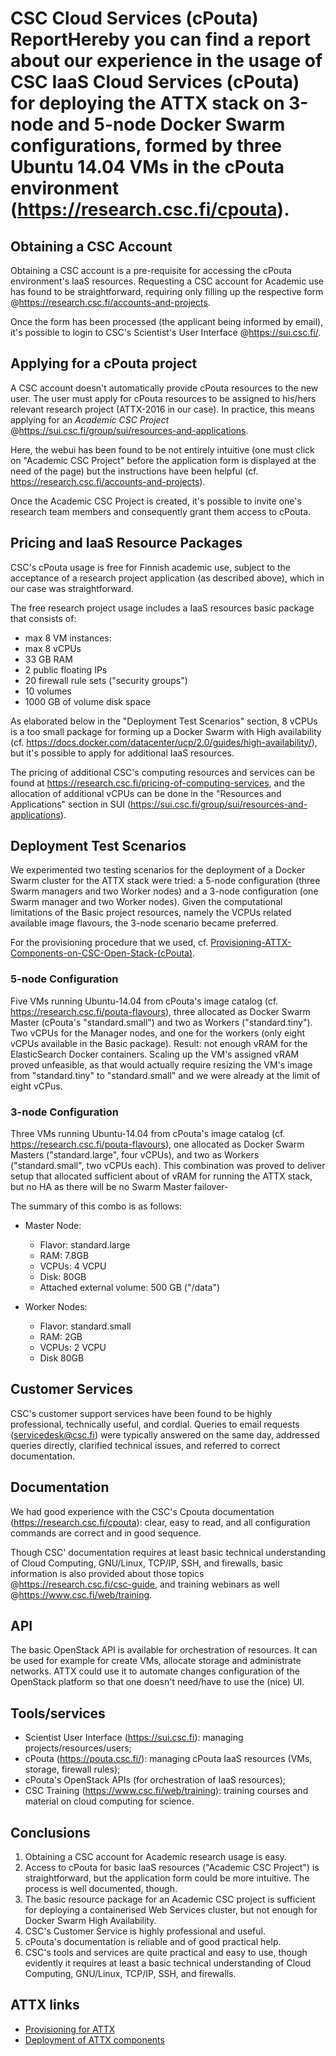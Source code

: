 # CSC Cloud Services (cPouta) ReportHereby you can find a report about our experience in the usage of CSC IaaS Cloud Services (cPouta) for deploying the ATTX stack on 3-node and 5-node Docker Swarm configurations, formed by three Ubuntu 14.04 VMs in the cPouta environment (https://research.csc.fi/cpouta).

## Obtaining a CSC Account
Obtaining a CSC account is a pre-requisite for accessing the cPouta environment's IaaS resources. Requesting a CSC account for Academic use has found to be straightforward, requiring only filling up the respective form @https://research.csc.fi/accounts-and-projects.

Once the form has been processed (the applicant being informed by email), it's possible to login to CSC's Scientist's User Interface @https://sui.csc.fi/.

## Applying for a cPouta project
A CSC account doesn't automatically provide cPouta resources to the new user. The user must apply for cPouta resources to be assigned to his/hers relevant research project (ATTX-2016 in our case). In practice, this means applying for an _Academic CSC Project_ @https://sui.csc.fi/group/sui/resources-and-applications.

Here, the webui has been found to be not entirely intuitive (one must click on "Academic CSC Project" before the application form is displayed at the need of the page) but the instructions have been helpful (cf. https://research.csc.fi/accounts-and-projects).

Once the Academic CSC Project is created, it's possible to invite one's research team members and consequently grant them access to cPouta.

## Pricing and IaaS Resource Packages
CSC's cPouta usage is free for Finnish academic use, subject to the acceptance of a research project application (as described above), which in our case was straightforward.

The free research project usage includes a IaaS resources basic package that consists of:
* max 8 VM instances:
* max 8 vCPUs
* 33 GB RAM
* 2 public floating IPs
* 20 firewall rule sets ("security groups")
* 10 volumes
* 1000 GB of volume disk space

As elaborated below in the "Deployment Test Scenarios" section, 8 vCPUs is a too small package for forming up a Docker Swarm with High availability (cf. https://docs.docker.com/datacenter/ucp/2.0/guides/high-availability/), but it's possible to apply for additional IaaS resources.

The pricing of additional CSC's computing resources and services can be found at https://research.csc.fi/pricing-of-computing-services, and the allocation of additional vCPUs can be done in the "Resources and Applications" section in SUI (https://sui.csc.fi/group/sui/resources-and-applications).


## Deployment Test Scenarios
We experimented two testing scenarios for the deployment of a Docker Swarm cluster for the ATTX stack were tried: a 5-node configuration (three Swarm managers and two Worker nodes)  and a 3-node configuration (one Swarm manager and two Worker nodes). Given the computational limitations of the Basic project resources, namely the VCPUs related available image flavours, the 3-node scenario became preferred.

For the provisioning procedure that we used, cf. [Provisioning-ATTX-Components-on-CSC-Open-Stack-(cPouta)](Provisioning-ATTX-Components-on-CSC-Open-Stack-cPouta.md).


### 5-node Configuration
Five VMs running Ubuntu-14.04 from cPouta's image catalog (cf. https://research.csc.fi/pouta-flavours), three allocated as Docker Swarm Master (cPouta's "standard.small") and two as Workers ("standard.tiny"). Two vCPUs for the Manager nodes, and one for the workers (only eight vCPUs available in the Basic package). Result: not enough vRAM for the ElasticSearch Docker containers. Scaling up the VM's assigned vRAM proved unfeasible, as that would actually require resizing the VM's image from "standard.tiny" to "standard.small" and we were already at the limit of eight vCPus.


### 3-node Configuration
Three VMs running Ubuntu-14.04 from cPouta's image catalog (cf. https://research.csc.fi/pouta-flavours), one allocated as Docker Swarm Masters ("standard.large", four vCPUs), and two as Workers ("standard.small", two vCPUs each). This combination was proved to deliver setup that allocated sufficient about of vRAM for running the ATTX stack, but no HA as there will be no Swarm Master failover-

The summary of this combo is as follows:
* Master Node:
    * Flavor: standard.large
    * RAM: 7.8GB
    * VCPUs: 4 VCPU
    * Disk: 80GB
    * Attached external volume: 500 GB ("/data")

* Worker Nodes:
    * Flavor: standard.small
    * RAM: 2GB
    * VCPUs: 2 VCPU
    * Disk 80GB

## Customer Services
CSC's customer support services have been found to be highly professional, technically useful, and cordial. Queries to email requests (servicedesk@csc.fi) were typically answered on the same day, addressed queries directly, clarified technical issues, and referred to correct documentation.


## Documentation
We had good experience with the CSC's Cpouta documentation (https://research.csc.fi/cpouta): clear, easy to read, and all configuration commands are correct and in good sequence.

Though CSC' documentation requires at least basic technical understanding of Cloud Computing, GNU/Linux, TCP/IP, SSH, and firewalls, basic information is also provided about those topics @https://research.csc.fi/csc-guide, and training webinars as well @https://www.csc.fi/web/training.


## API
The basic OpenStack API is available for orchestration of resources. It can be used for example for create VMs, allocate storage and administrate networks. ATTX could use it to automate changes configuration of the OpenStack platform so that one doesn't need/have to use the (nice) UI.


## Tools/services
* Scientist User Interface (https://sui.csc.fi): managing projects/resources/users;
* cPouta (https://pouta.csc.fi/): managing cPouta IaaS resources (VMs, storage, firewall rules);
* cPouta's OpenStack APIs (for orchestration of IaaS resources);
* CSC Training (https://www.csc.fi/web/training): training courses and material on cloud computing for science.


## Conclusions
1. Obtaining a CSC account for Academic research usage is easy.
2. Access to cPouta for basic IaaS resources ("Academic CSC Project") is straightforward, but the application form could be more intuitive. The process is well documented, though.
3. The basic resource package for an Academic CSC project is sufficient for deploying a containerised Web Services cluster, but not enough for Docker Swarm High Availability.
4. CSC's Customer Service is highly professional and useful.
5. cPouta's documentation is reliable and of good practical help.
6. CSC's tools and services are quite practical and easy to use, though evidently it requires at least a basic technical understanding of Cloud Computing, GNU/Linux, TCP/IP, SSH, and firewalls.


## ATTX links
* [Provisioning for ATTX](Provisioning-ATTX-Components-on-CSC-Open-Stack-cPouta.md)
* [Deployment of ATTX components](Deploying-ATTX-Components.md)
